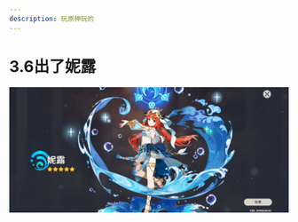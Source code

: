 ```yaml
---
description: 玩原神玩的
---
```


# 3.6出了妮露

![](../.gitbook/assets/D1EDA6863B17214CE877963FBAB88C7B.jpg)
